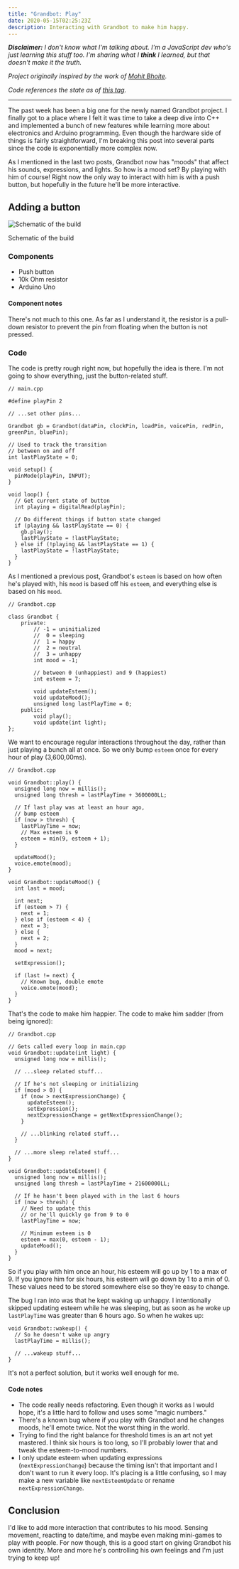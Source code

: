 ```yaml
---
title: "Grandbot: Play"
date: 2020-05-15T02:25:23Z
description: Interacting with Grandbot to make him happy.
---
```


_**Disclaimer:** I don't know what I'm talking about. I'm a JavaScript dev who's just learning this stuff too. I'm sharing what I **think** I learned, but that doesn't make it the truth._

_Project originally inspired by the work of [Mohit Bhoite](https://twitter.com/MohitBhoite)._

_Code references the state as of [this tag](https://github.com/handeyeco/Grandbot/tree/2020-05-15)._

---

The past week has been a big one for the newly named Grandbot project. I finally got to a place where I felt it was time to take a deep dive into C++ and implemented a bunch of new features while learning more about electronics and Arduino programming. Even though the hardware side of things is fairly straightforward, I'm breaking this post into several parts since the code is exponentially more complex now.

As I mentioned in the last two posts, Grandbot now has "moods" that affect his sounds, expressions, and lights. So how is a mood set? By playing with him of course! Right now the only way to interact with him is with a push button, but hopefully in the future he'll be more interactive.

## Adding a button

![Schematic of the build](./schematic.jpeg)
<figcaption>Schematic of the build</figcaption>

### Components

- Push button
- 10k Ohm resistor
- Arduino Uno

#### Component notes

There's not much to this one. As far as I understand it, the resistor is a pull-down resistor to prevent the pin from floating when the button is not pressed.

### Code

The code is pretty rough right now, but hopefully the idea is there. I'm not going to show everything, just the button-related stuff.

``` Arduino
// main.cpp

#define playPin 2

// ...set other pins...

Grandbot gb = Grandbot(dataPin, clockPin, loadPin, voicePin, redPin, greenPin, bluePin);

// Used to track the transition
// between on and off
int lastPlayState = 0;

void setup() {
  pinMode(playPin, INPUT);
}

void loop() {
  // Get current state of button
  int playing = digitalRead(playPin);

  // Do different things if button state changed
  if (playing && lastPlayState == 0) {
    gb.play();
    lastPlayState = !lastPlayState;
  } else if (!playing && lastPlayState == 1) {
    lastPlayState = !lastPlayState;
  }
}
```

As I mentioned a previous post, Grandbot's `esteem` is based on how often he's played with, his `mood` is based off his `esteem`, and everything else is based on his `mood`.

``` Arduino
// Grandbot.cpp

class Grandbot {
    private:
        // -1 = uninitialized
        //  0 = sleeping
        //  1 = happy
        //  2 = neutral
        //  3 = unhappy
        int mood = -1;

        // between 0 (unhappiest) and 9 (happiest)
        int esteem = 7;

        void updateEsteem();
        void updateMood();
        unsigned long lastPlayTime = 0;
    public:
        void play();
        void update(int light);
};
```

We want to encourage regular interactions throughout the day, rather than just playing a bunch all at once. So we only bump `esteem` once for every hour of play (3,600,00ms).

``` Arduino
// Grandbot.cpp

void Grandbot::play() {
  unsigned long now = millis();
  unsigned long thresh = lastPlayTime + 3600000LL;

  // If last play was at least an hour ago,
  // bump esteem
  if (now > thresh) {
    lastPlayTime = now;
    // Max esteem is 9
    esteem = min(9, esteem + 1);
  }

  updateMood();
  voice.emote(mood);
}

void Grandbot::updateMood() {
  int last = mood;

  int next;
  if (esteem > 7) {
    next = 1;
  } else if (esteem < 4) {
    next = 3;
  } else {
    next = 2;
  }
  mood = next;

  setExpression();

  if (last != next) {
    // Known bug, double emote
    voice.emote(mood);
  }
}
```

That's the code to make him happier. The code to make him sadder (from being ignored):

``` Arduino
// Grandbot.cpp

// Gets called every loop in main.cpp
void Grandbot::update(int light) {
  unsigned long now = millis();

  // ...sleep related stuff...
  
  // If he's not sleeping or initializing
  if (mood > 0) {
    if (now > nextExpressionChange) {
      updateEsteem();
      setExpression();
      nextExpressionChange = getNextExpressionChange();
    }

    // ...blinking related stuff...
  }

  // ...more sleep related stuff...
}

void Grandbot::updateEsteem() {
  unsigned long now = millis();
  unsigned long thresh = lastPlayTime + 21600000LL;

  // If he hasn't been played with in the last 6 hours
  if (now > thresh) {
    // Need to update this
    // or he'll quickly go from 9 to 0
    lastPlayTime = now;

    // Minimum esteem is 0
    esteem = max(0, esteem - 1);
    updateMood();
  }
}
```

So if you play with him once an hour, his esteem will go up by 1 to a max of 9. If you ignore him for six hours, his esteem will go down by 1 to a min of 0. These values need to be stored somewhere else so they're easy to change.

The bug I ran into was that he kept waking up unhappy. I intentionally skipped updating esteem while he was sleeping, but as soon as he woke up `lastPlayTime` was greater than 6 hours ago. So when he wakes up:

``` Arduino
void Grandbot::wakeup() {
  // So he doesn't wake up angry
  lastPlayTime = millis();

  // ...wakeup stuff...
}
```

It's not a perfect solution, but it works well enough for me.

#### Code notes

- The code really needs refactoring. Even though it works as I would hope, it's a little hard to follow and uses some "magic numbers."
- There's a known bug where if you play with Grandbot and he changes moods, he'll emote twice. Not the worst thing in the world.
- Trying to find the right balance for threshold times is an art not yet mastered. I think six hours is too long, so I'll probably lower that and tweak the esteem-to-mood numbers.
- I only update esteem when updating expressions (`nextExpressionChange`) because the timing isn't that important and I don't want to run it every loop. It's placing is a little confusing, so I may make a new variable like `nextEsteemUpdate` or rename `nextExpressionChange`.

## Conclusion

I'd like to add more interaction that contributes to his mood. Sensing movement, reacting to date/time, and maybe even making mini-games to play with people. For now though, this is a good start on giving Grandbot his own identity. More and more he's controlling his own feelings and I'm just trying to keep up!